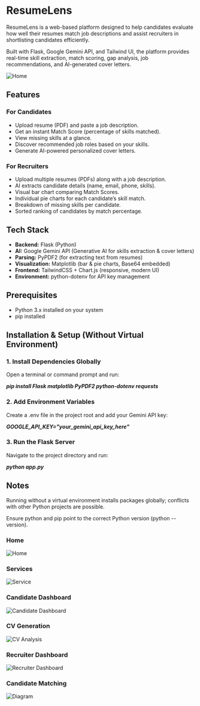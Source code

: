 # ResumeLens

ResumeLens is a web-based platform designed to help candidates evaluate how well their resumes match job descriptions and assist recruiters in shortlisting candidates efficiently.

Built with Flask, Google Gemini API, and Tailwind UI, the platform provides real-time skill extraction, match scoring, gap analysis, job recommendations, and AI-generated cover letters.

![Home](images/home.png)

## Features

### For Candidates
- Upload resume (PDF) and paste a job description.
- Get an instant Match Score (percentage of skills matched).
- View missing skills at a glance.
- Discover recommended job roles based on your skills.
- Generate AI-powered personalized cover letters.

### For Recruiters
- Upload multiple resumes (PDFs) along with a job description.
- AI extracts candidate details (name, email, phone, skills).
- Visual bar chart comparing Match Scores.
- Individual pie charts for each candidate’s skill match.
- Breakdown of missing skills per candidate.
- Sorted ranking of candidates by match percentage.

## Tech Stack

- **Backend:** Flask (Python)  
- **AI:** Google Gemini API (Generative AI for skills extraction & cover letters)  
- **Parsing:** PyPDF2 (for extracting text from resumes)  
- **Visualization:** Matplotlib (bar & pie charts, Base64 embedded)  
- **Frontend:** TailwindCSS + Chart.js (responsive, modern UI)  
- **Environment:** python-dotenv for API key management

## Prerequisites

- Python 3.x installed on your system
- pip installed

## Installation & Setup (Without Virtual Environment)

### 1. Install Dependencies Globally

Open a terminal or command prompt and run:

***pip install Flask matplotlib PyPDF2 python-dotenv requests***

### 2. Add Environment Variables

Create a .env file in the project root and add your Gemini API key:

***GOOGLE_API_KEY="your_gemini_api_key_here"***

### 3. Run the Flask Server

Navigate to the project directory and run:

***python app.py***

## Notes

Running without a virtual environment installs packages globally; conflicts with other Python projects are possible.

Ensure python and pip point to the correct Python version (python --version).

### Home
![Home](images/home.png)
### Services
![Service](images/service.png)

### Candidate Dashboard
![Candidate Dashboard](images/candidate.png)
### CV Generation
![CV Analysis](images/cv.png)

### Recruiter Dashboard
![Recruiter Dashboard](images/recruiter.png)
### Candidate Matching
![Diagram](images/diagram.png)
